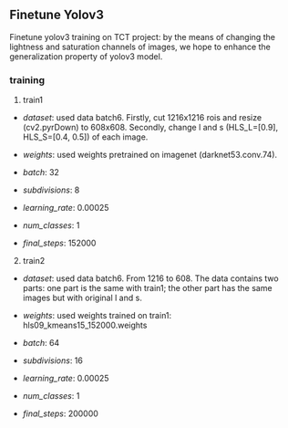 ## Finetune Yolov3
Finetune yolov3 training on TCT project: by the means of changing the lightness and saturation channels of images, we hope to enhance the generalization property of yolov3 model.

### training
1. train1
 - _dataset_: used data batch6. Firstly, cut 1216x1216 rois and resize (cv2.pyrDown) to 608x608. Secondly, change l and s (HLS_L=[0.9], HLS_S=[0.4, 0.5]) of each image.
 - _weights_: used weights pretrained on imagenet (darknet53.conv.74).
 - _batch_: 32
 - _subdivisions_: 8
 - _learning_rate_: 0.00025
 
 - _num_classes_: 1
 - _final_steps_: 152000
 
2. train2
 - _dataset_: used data batch6. From 1216 to 608. The data contains two parts: one part is the same with train1; the other part has the same images but with original l and s.
 - _weights_: used weights trained on train1: hls09_kmeans15_152000.weights
 - _batch_: 64
 - _subdivisions_: 16
 - _learning_rate_: 0.00025
 
 - _num_classes_: 1
 - _final_steps_: 200000
 

 